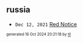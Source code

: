 ## russia


* <code>Dec 12, 2021</code> [Red Notice](2021-12-15T21-11-09-red-notice.md)

<sup><sub>generated 16 Oct 2024 20:21:18 by <a href='https://github.com/senorprogrammer/til'>til</a></sub></sup>
